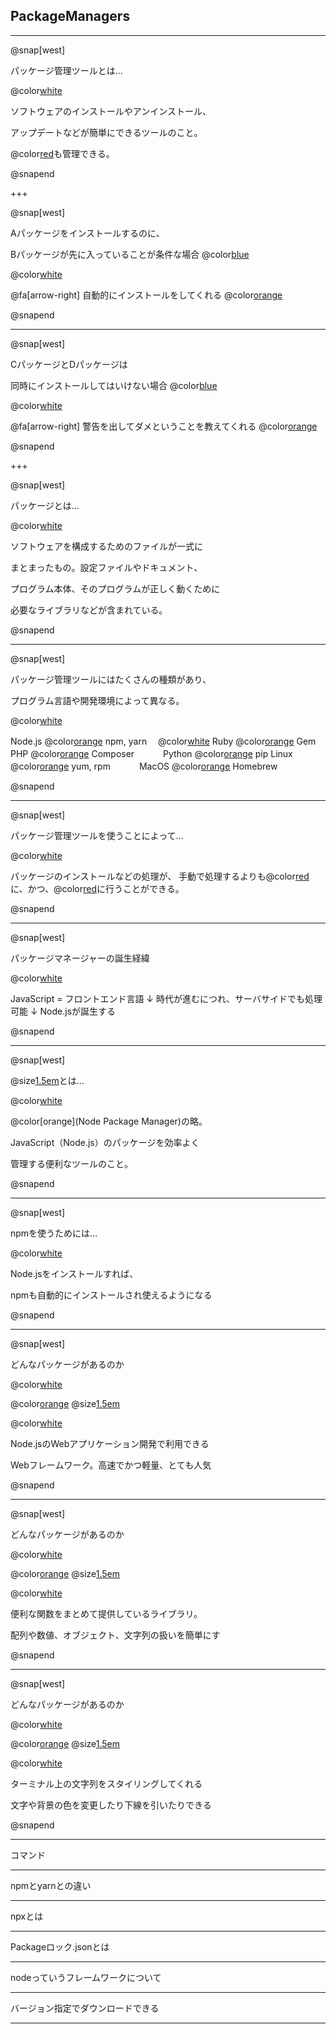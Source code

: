 ## PackageManagers

---

@snap[west]

パッケージ管理ツールとは…

@color[white](a)

ソフトウェアのインストールやアンインストール、

アップデートなどが簡単にできるツールのこと。

@color[red](ソフトウェア同士の依存関係)も管理できる。

@snapend

+++

@snap[west]

Aパッケージをインストールするのに、

Bパッケージが先に入っていることが条件な場合 @color[blue](@fa[frown])

@color[white](a)

@fa[arrow-right] 自動的にインストールをしてくれる @color[orange](@fa[laugh-beam])

@snapend

---

@snap[west]

CパッケージとDパッケージは

同時にインストールしてはいけない場合 @color[blue](@fa[frown])

@color[white](a)

@fa[arrow-right] 警告を出してダメということを教えてくれる @color[orange](@fa[laugh-beam])

@snapend

+++

@snap[west]

パッケージとは…

@color[white](a)

ソフトウェアを構成するためのファイルが一式に

まとまったもの。設定ファイルやドキュメント、

プログラム本体、そのプログラムが正しく動くために

必要なライブラリなどが含まれている。

@snapend

---

@snap[west]

パッケージ管理ツールにはたくさんの種類があり、

プログラム言語や開発環境によって異なる。

@color[white](a)

Node.js @color[orange](@fa[handshake]) npm, yarn　  @color[white](ll) Ruby @color[orange](@fa[handshake]) Gem
PHP @color[orange](@fa[handshake]) Composer 　　　Python @color[orange](@fa[handshake]) pip
Linux @color[orange](@fa[handshake]) yum, rpm　　　 MacOS @color[orange](@fa[handshake]) Homebrew

@snapend

---

@snap[west]

パッケージ管理ツールを使うことによって…

@color[white](a)

パッケージのインストールなどの処理が、
手動で処理するよりも@color[red](高速)に、かつ、@color[red](正確)に行うことができる。

@snapend

---

@snap[west]

パッケージマネージャーの誕生経緯

@color[white](a)

JavaScript = フロントエンド言語
↓
時代が進むにつれ、サーバサイドでも処理可能
↓
Node.jsが誕生する

@snapend

---

@snap[west]

@size[1.5em](npm)とは…

@color[white](a)

@color[orange](Node Package Manager)の略。

JavaScript（Node.js）のパッケージを効率よく

管理する便利なツールのこと。

@snapend

---

@snap[west]

npmを使うためには…

@color[white](a)

Node.jsをインストールすれば、

npmも自動的にインストールされ使えるようになる

@snapend

---

@snap[west]

どんなパッケージがあるのか

@color[white](a)

@color[orange](@fa[splotch]) @size[1.5em](express)

@color[white](a)

Node.jsのWebアプリケーション開発で利用できる

Webフレームワーク。高速でかつ軽量、とても人気

@snapend

---

@snap[west]

どんなパッケージがあるのか

@color[white](a)

@color[orange](@fa[splotch]) @size[1.5em](lodash)

@color[white](a)

便利な関数をまとめて提供しているライブラリ。

配列や数値、オブジェクト、文字列の扱いを簡単にす

@snapend

---

@snap[west]

どんなパッケージがあるのか

@color[white](a)

@color[orange](@fa[splotch]) @size[1.5em](chalk)

@color[white](a)

ターミナル上の文字列をスタイリングしてくれる

文字や背景の色を変更したり下線を引いたりできる

@snapend

---

コマンド

---

npmとyarnとの違い

---

npxとは

---

Packageロック.jsonとは

---

nodeっていうフレームワークについて

---

バージョン指定でダウンロードできる

---
